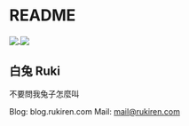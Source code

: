 # README

<a href="https://github.com/Rukiren/github-readme-stats">
  <img align="center" src="https://github-readme-stats.vercel.app/api?username=Rukiren&layout=compact&theme=vue-dark" />
</a>
<a href="https://github.com/Rukiren/convoychat">
  <img align="center" src="https://github-readme-stats.vercel.app/api/top-langs/?username=Rukiren&langs_count=3&theme=vue-dark&hide=javascript,html,css,vim_scipt" />
</a>


## 白兔 Ruki

不要問我兔子怎麼叫   

Blog: blog.rukiren.com
Mail: mail@rukiren.com
